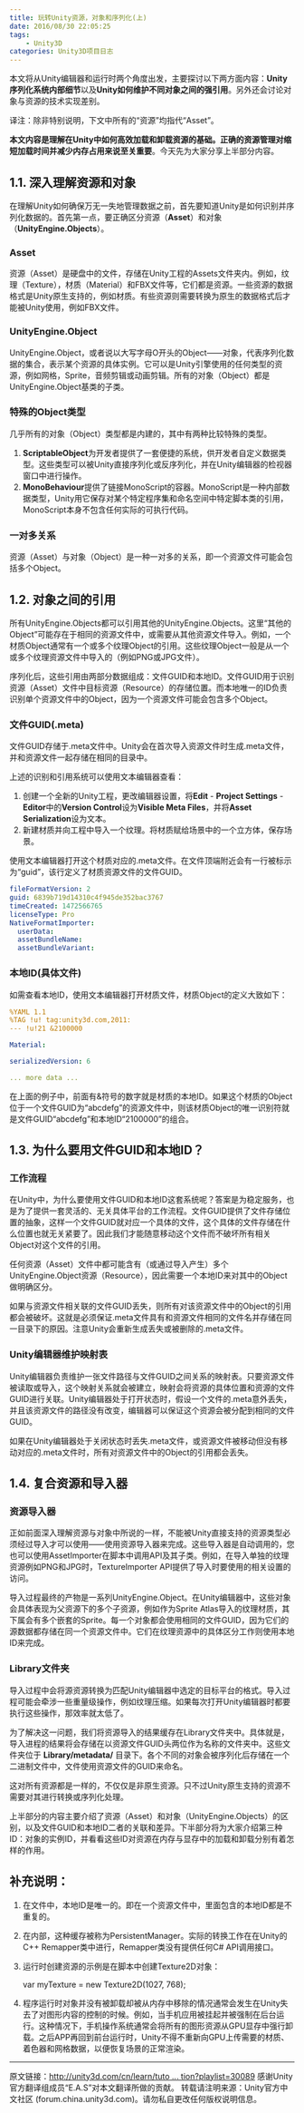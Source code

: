 ```yaml
---
title: 玩转Unity资源，对象和序列化(上)
date: 2016/08/30 22:05:25
tags: 
    - Unity3D
categories: Unity3D项目日志
---
```



本文将从Unity编辑器和运行时两个角度出发，主要探讨以下两方面内容：**Unity序列化系统内部细节**以及**Unity如何维护不同对象之间的强引用**。另外还会讨论对象与资源的技术实现差别。

译注：除非特别说明，下文中所有的“资源”均指代“Asset”。


**本文内容是理解在Unity中如何高效加载和卸载资源的基础。正确的资源管理对缩短加载时间并减少内存占用来说至关重要**。今天先为大家分享上半部分内容。
<!-- more -->


## 1.1. 深入理解资源和对象

在理解Unity如何确保万无一失地管理数据之前，首先要知道Unity是如何识别并序列化数据的。首先第一点，要正确区分资源（**Asset**）和对象（**UnityEngine.Objects**）。

### Asset

资源（Asset）是硬盘中的文件，存储在Unity工程的Assets文件夹内。例如，纹理（Texture），材质（Material）和FBX文件等，它们都是资源。一些资源的数据格式是Unity原生支持的，例如材质。有些资源则需要转换为原生的数据格式后才能被Unity使用，例如FBX文件。

### UnityEngine.Object

UnityEngine.Object，或者说以大写字母O开头的Object——对象，代表序列化数据的集合，表示某个资源的具体实例。它可以是Unity引擎使用的任何类型的资源，例如网格，Sprite，音频剪辑或动画剪辑。所有的对象（Object）都是UnityEngine.Object基类的子类。

### 特殊的Object类型

几乎所有的对象（Object）类型都是内建的，其中有两种比较特殊的类型。

1. **ScriptableObject**为开发者提供了一套便捷的系统，供开发者自定义数据类型。这些类型可以被Unity直接序列化或反序列化，并在Unity编辑器的检视器窗口中进行操作。
2. **MonoBehaviour**提供了链接MonoScript的容器。MonoScript是一种内部数据类型，Unity用它保存对某个特定程序集和命名空间中特定脚本类的引用，MonoScript本身不包含任何实际的可执行代码。

### 一对多关系

资源（Asset）与对象（Object）是一种一对多的关系，即一个资源文件可能会包括多个Object。

## 1.2. 对象之间的引用

所有UnityEngine.Objects都可以引用其他的UnityEngine.Objects。这里“其他的Object”可能存在于相同的资源文件中，或需要从其他资源文件导入。例如，一个材质Object通常有一个或多个纹理Object的引用。这些纹理Object一般是从一个或多个纹理资源文件中导入的（例如PNG或JPG文件）。

序列化后，这些引用由两部分数据组成：文件GUID和本地ID。文件GUID用于识别资源（Asset）文件中目标资源（Resource）的存储位置。而本地唯一的ID负责识别单个资源文件中的Object，因为一个资源文件可能会包含多个Object。

### 文件GUID(.meta)

文件GUID存储于.meta文件中。Unity会在首次导入资源文件时生成.meta文件，并和资源文件一起存储在相同的目录中。

上述的识别和引用系统可以使用文本编辑器查看：

1. 创建一个全新的Unity工程，更改编辑器设置，将**Edit** - **Project Settings**  -  **Editor**中的**Version Control**设为**Visible Meta Files**，并将**Asset Serialization**设为文本。
2. 新建材质并向工程中导入一个纹理。将材质赋给场景中的一个立方体，保存场景。

使用文本编辑器打开这个材质对应的.meta文件。在文件顶端附近会有一行被标示为“guid”，该行定义了材质资源文件的文件GUID。

```yaml
fileFormatVersion: 2
guid: 6839b719d14310c4f945de352bac3767
timeCreated: 1472566765
licenseType: Pro
NativeFormatImporter:
  userData: 
  assetBundleName: 
  assetBundleVariant: 
```



### 本地ID(具体文件)

如需查看本地ID，使用文本编辑器打开材质文件，材质Object的定义大致如下：

```yaml
%YAML 1.1
%TAG !u! tag:unity3d.com,2011:
--- !u!21 &2100000

Material:

serializedVersion: 6

... more data ...
```

在上面的例子中，前面有&符号的数字就是材质的本地ID。如果这个材质的Object位于一个文件GUID为“abcdefg”的资源文件中，则该材质Object的唯一识别符就是文件GUID“abcdefg”和本地ID“2100000”的组合。

## 1.3. 为什么要用文件GUID和本地ID？

### 工作流程

在Unity中，为什么要使用文件GUID和本地ID这套系统呢？答案是为稳定服务，也是为了提供一套灵活的、无关具体平台的工作流程。文件GUID提供了文件存储位置的抽象，这样一个文件GUID就对应一个具体的文件，这个具体的文件存储在什么位置也就无关紧要了。因此我们才能随意移动这个文件而不破坏所有相关Object对这个文件的引用。

任何资源（Asset）文件中都可能含有（或通过导入产生）多个UnityEngine.Object资源（Resource），因此需要一个本地ID来对其中的Object做明确区分。

如果与资源文件相关联的文件GUID丢失，则所有对该资源文件中的Object的引用都会被破坏。这就是必须保证.meta文件具有和资源文件相同的文件名并存储在同一目录下的原因。注意Unity会重新生成丢失或被删除的.meta文件。

### Unity编辑器维护映射表

Unity编辑器负责维护一张文件路径与文件GUID之间关系的映射表。只要资源文件被读取或导入，这个映射关系就会被建立，映射会将资源的具体位置和资源的文件GUID进行关联。Unity编辑器处于打开状态时，假设一个文件的.meta意外丢失，并且该资源文件的路径没有改变，编辑器可以保证这个资源会被分配到相同的文件GUID。

如果在Unity编辑器处于关闭状态时丢失.meta文件，或资源文件被移动但没有移动对应的.meta文件时，所有对资源文件中的Object的引用都会丢失。

## 1.4. 复合资源和导入器

### 资源导入器

正如前面深入理解资源与对象中所说的一样，不能被Unity直接支持的资源类型必须经过导入才可以使用——使用资源导入器来完成。这些导入器是自动调用的，您也可以使用AssetImporter在脚本中调用API及其子类。例如，在导入单独的纹理资源例如PNG和JPG时，TextureImporter API提供了导入时要使用的相关设置的访问。

导入过程最终的产物是一系列UnityEngine.Object。在Unity编辑器中，这些对象会具体表现为父资源下的多个子资源，例如作为Sprite Atlas导入的纹理材质，其下属会有多个嵌套的Sprite。每一个对象都会使用相同的文件GUID，因为它们的源数据都存储在同一个资源文件中。它们在纹理资源中的具体区分工作则使用本地ID来完成。

### Library文件夹

导入过程中会将源资源转换为匹配Unity编辑器中选定的目标平台的格式。导入过程可能会牵涉一些重量级操作，例如纹理压缩。如果每次打开Unity编辑器时都要执行这些操作，那效率就太低了。

为了解决这一问题，我们将资源导入的结果缓存在Library文件夹中。具体就是，导入进程的结果将会存储在以资源文件GUID头两位作为名称的文件夹中。这些文件夹位于 **Library/metadata/** 目录下。各个不同的对象会被序列化后存储在一个二进制文件中，文件使用资源文件的GUID来命名。

这对所有资源都是一样的，不仅仅是非原生资源。只不过Unity原生支持的资源不需要对其进行转换或序列化处理。



上半部分的内容主要介绍了资源（Asset）和对象（UnityEngine.Objects）的区别，以及文件GUID和本地ID二者的关联和差异。下半部分将为大家介绍第三种ID：对象的实例ID，并看看这些ID对资源在内存与显存中的加载和卸载分别有着怎样的作用。



## 补充说明：

1. 在文件中，本地ID是唯一的。即在一个资源文件中，里面包含的本地ID都是不重复的。

2. 在内部，这种缓存被称为PersistentManager。实际的转换工作在在Unity的C++ Remapper类中进行，Remapper类没有提供任何C# API调用接口。

3. 运行时创建资源的示例是在脚本中创建Texture2D对象：

   var myTexture = new Texture2D(1027, 768);

4. 程序运行时对象并没有被卸载却被从内存中移除的情况通常会发生在Unity失去了对图形内容的控制的时候。例如，当手机应用被挂起并被强制在后台运行。这种情况下，手机操作系统通常会将所有的图形资源从GPU显存中强行卸载。之后APP再回到前台运行时，Unity不得不重新向GPU上传需要的材质、着色器和网格数据，以便恢复场景的正常渲染。


------

原文链接：[http://unity3d.com/cn/learn/tuto ... tion?playlist=30089](http://unity3d.com/cn/learn/tutorials/topics/best-practices/assets-objects-and-serialization?playlist=30089)
感谢Unity官方翻译组成员“E.A.S”对本文翻译所做的贡献。
转载请注明来源：Unity官方中文社区 (forum.china.unity3d.com)。请勿私自更改任何版权说明信息。





